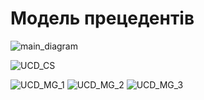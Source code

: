 # Модель прецедентів
</hr>

![main_diagram](http://www.plantuml.com/plantuml/proxy?cache=no&src=https://raw.githubusercontent.com/l0releei/obd_project/l0releei/src/use_case/main_diagram.uml)

</hr>
  
![UCD_CS](http://www.plantuml.com/plantuml/proxy?cache=no&src=https://raw.githubusercontent.com/l0releei/obd_project/l0releei/src/use_case/UCD_CS.uml)

![UCD_MG_1](http://www.plantuml.com/plantuml/proxy?cache=no&src=https://raw.githubusercontent.com/l0releei/obd_project/l0releei/src/use_case/USD_MG_1.uml)
![UCD_MG_2](http://www.plantuml.com/plantuml/proxy?cache=no&src=https://raw.githubusercontent.com/l0releei/obd_project/l0releei/src/use_case/USD_MG_2.uml)
![UCD_MG_3](http://www.plantuml.com/plantuml/proxy?cache=no&src=https://raw.githubusercontent.com/l0releei/obd_project/l0releei/src/use_case/USD_MG_3.uml)
